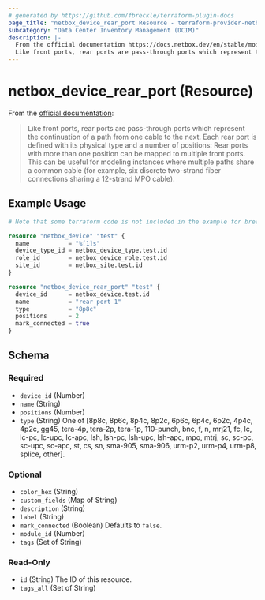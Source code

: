 ```yaml
---
# generated by https://github.com/fbreckle/terraform-plugin-docs
page_title: "netbox_device_rear_port Resource - terraform-provider-netbox"
subcategory: "Data Center Inventory Management (DCIM)"
description: |-
  From the official documentation https://docs.netbox.dev/en/stable/models/dcim/rearport/:
  Like front ports, rear ports are pass-through ports which represent the continuation of a path from one cable to the next. Each rear port is defined with its physical type and a number of positions: Rear ports with more than one position can be mapped to multiple front ports. This can be useful for modeling instances where multiple paths share a common cable (for example, six discrete two-strand fiber connections sharing a 12-strand MPO cable).
---
```


# netbox_device_rear_port (Resource)

From the [official documentation](https://docs.netbox.dev/en/stable/models/dcim/rearport/):

> Like front ports, rear ports are pass-through ports which represent the continuation of a path from one cable to the next. Each rear port is defined with its physical type and a number of positions: Rear ports with more than one position can be mapped to multiple front ports. This can be useful for modeling instances where multiple paths share a common cable (for example, six discrete two-strand fiber connections sharing a 12-strand MPO cable).

## Example Usage

```terraform
# Note that some terraform code is not included in the example for brevity

resource "netbox_device" "test" {
  name           = "%[1]s"
  device_type_id = netbox_device_type.test.id
  role_id        = netbox_device_role.test.id
  site_id        = netbox_site.test.id
}

resource "netbox_device_rear_port" "test" {
  device_id      = netbox_device.test.id
  name           = "rear port 1"
  type           = "8p8c"
  positions      = 2
  mark_connected = true
}
```

<!-- schema generated by tfplugindocs -->
## Schema

### Required

- `device_id` (Number)
- `name` (String)
- `positions` (Number)
- `type` (String) One of [8p8c, 8p6c, 8p4c, 8p2c, 6p6c, 6p4c, 6p2c, 4p4c, 4p2c, gg45, tera-4p, tera-2p, tera-1p, 110-punch, bnc, f, n, mrj21, fc, lc, lc-pc, lc-upc, lc-apc, lsh, lsh-pc, lsh-upc, lsh-apc, mpo, mtrj, sc, sc-pc, sc-upc, sc-apc, st, cs, sn, sma-905, sma-906, urm-p2, urm-p4, urm-p8, splice, other].

### Optional

- `color_hex` (String)
- `custom_fields` (Map of String)
- `description` (String)
- `label` (String)
- `mark_connected` (Boolean) Defaults to `false`.
- `module_id` (Number)
- `tags` (Set of String)

### Read-Only

- `id` (String) The ID of this resource.
- `tags_all` (Set of String)


